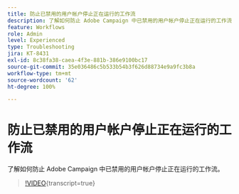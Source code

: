 ```yaml
---
title: 防止已禁用的用户帐户停止正在运行的工作流
description: 了解如何防止 Adobe Campaign 中已禁用的用户帐户停止正在运行的工作流。
feature: Workflows
role: Admin
level: Experienced
type: Troubleshooting
jira: KT-8431
exl-id: 8c38fa38-caea-4f3e-881b-386e9100bc17
source-git-commit: 35e036486c5b533b54b3f626d88734e9a9fc3b8a
workflow-type: tm+mt
source-wordcount: '62'
ht-degree: 100%

---
```


# 防止已禁用的用户帐户停止正在运行的工作流

了解如何防止 Adobe Campaign 中已禁用的用户帐户停止正在运行的工作流。


>[!VIDEO](https://video.tv.adobe.com/v/335988?quality=12&learn=on){transcript=true}
